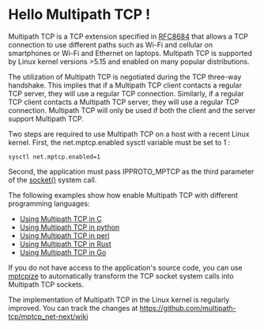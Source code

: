 # Hello Multipath TCP !

Multipath TCP is a TCP extension specified in [RFC8684](https://www.rfc-editor.org/rfc/rfc8684.html) that allows a TCP connection to use different paths such as Wi-Fi and cellular on smartphones or Wi-Fi and Ethernet on laptops. Multipath TCP is supported by Linux kernel versions >5.15 and enabled on many popular distributions.

The utilization of Multipath TCP is negotiated during the TCP three-way handshake. This implies that if a Multipath TCP client contacts a regular TCP server, they will use a regular TCP connection. Similarly, if a regular TCP client contacts a Multipath TCP server, they will use a regular TCP connection. Multipath TCP will only be used if both the client and the server support Multipath TCP.

Two steps are required to use Multipath TCP on a host with a recent Linux kernel. First, the net.mptcp.enabled sysctl variable must be set to 1 :

    sysctl net.mptcp.enabled=1

Second, the application must pass IPPROTO_MPTCP as the third parameter of the [socket()](https://www.man7.org/linux/man-pages/man3/socket.3p.html) system call.

The following examples show how enable Multipath TCP with different programming languages:

 - [Using Multipath TCP in C](c/README.md)
 - [Using Multipath TCP in python](python/README.md)
 - [Using Multipath TCP in perl](perl/README.md)
 - [Using Multipath TCP in Rust](rust/README.md)
 - [Using Multipath TCP in Go](go/README.md)



If you do not have access to the application's source code, you can use [mptcpize](https://manpages.ubuntu.com/manpages/kinetic/en/man8/mptcpize.8.html) to automatically transform the TCP socket system calls into Multipath TCP sockets.

The implementation of Multipath TCP in the Linux kernel is regularly improved. You can track the changes at https://github.com/multipath-tcp/mptcp_net-next/wiki



